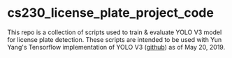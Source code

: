 # cs230_license_plate_project_code

This repo is a collection of scripts used to train & evaluate YOLO V3 model for license plate detection. These scripts are intended to be used with Yun Yang's Tensorflow implementation of YOLO V3 ([github](https://github.com/YunYang1994/tensorflow-yolov3)) as of May 20, 2019.
